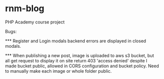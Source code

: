 # rnm-blog
PHP Academy course project

Bugs:

*** Register and Login modals backend errors are displayed in closed modals.

*** When publishing a new post, image is uploaded to aws s3 bucket, but all get request to display it on site
return 403 'access denied' despite I made bucket public, allowed in CORS configuration and bucket policy. 
Need to manually make each image or whole folder public.